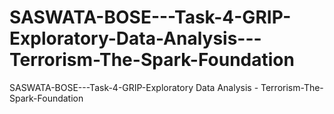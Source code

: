 # SASWATA-BOSE---Task-4-GRIP-Exploratory-Data-Analysis---Terrorism-The-Spark-Foundation
SASWATA-BOSE---Task-4-GRIP-Exploratory Data Analysis - Terrorism-The-Spark-Foundation
